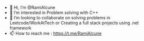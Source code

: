 - 👋 Hi, I’m @RamiAlcune
- 👀 I’m interested in Problem solving with C++
- 💞️ I’m looking to collaborate on solving problems in Leetcode/WorkAtTech or Creating a full stack projects using .net framework
- 📫 How to reach me : https://t.me/RamiAlcune

<!---
RamiAlcune/RamiAlcune is a ✨ special ✨ repository because its `README.md` (this file) appears on your GitHub profile.
You can click the Preview link to take a look at your changes.
--->
